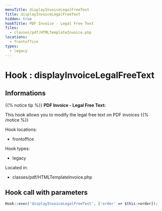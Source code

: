 ```yaml
---
menuTitle: displayInvoiceLegalFreeText
Title: displayInvoiceLegalFreeText
hidden: true
hookTitle: PDF Invoice - Legal Free Text
files:
  - classes/pdf/HTMLTemplateInvoice.php
locations:
  - frontoffice
types:
  - legacy
---
```


# Hook : displayInvoiceLegalFreeText

## Informations

{{% notice tip %}}
**PDF Invoice - Legal Free Text:** 

This hook allows you to modify the legal free text on PDF invoices
{{% /notice %}}

Hook locations: 
  - frontoffice

Hook types: 
  - legacy

Located in: 
  - classes/pdf/HTMLTemplateInvoice.php

## Hook call with parameters

```php
Hook::exec('displayInvoiceLegalFreeText', ['order' => $this->order]);
```